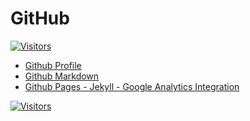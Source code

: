 # GitHub

[![Visitors](https://api.visitorbadge.io/api/visitors?path=aasisodiya.general.github&labelColor=%23ffa500&countColor=%23263759&labelStyle=upper)](https://visitorbadge.io/status?path=aasisodiya.general.github)

- [Github Profile](https://aasisodiya.github.io/general/github/github-profile/)
- [Github Markdown](https://aasisodiya.github.io/general/github/github-markdown/)
- [Github Pages - Jekyll - Google Analytics Integration](https://aasisodiya.github.io/general/github/github-analytics/)

[![Visitors](https://api.visitorbadge.io/api/visitors?path=aasisodiya.general&label=aasisodiya/general&labelColor=%23ffa500&countColor=%23263759&labelStyle=upper)](https://visitorbadge.io/status?path=aasisodiya.general)
